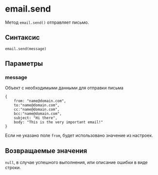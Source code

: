 # email.send

Метод `email.send()` отправляет письмо.

## Синтаксис

```
email.send(message)
```

## Параметры

### message
Объект с необходимыми данными для отправки письма

```
{
    from: "name@domain.com",
    to:"name@domain.com",
    cc:"name@domain.com",
    bcc:"name@domain.com",
    subject: "Hi there",
    body: "This is the very important email!"
}
```

Если не указано поле `from`, будет использовано значение из настроек.  

## Возвращаемые значения

`null`, в случае успешного выполнения, или описание ошибки в виде строки.